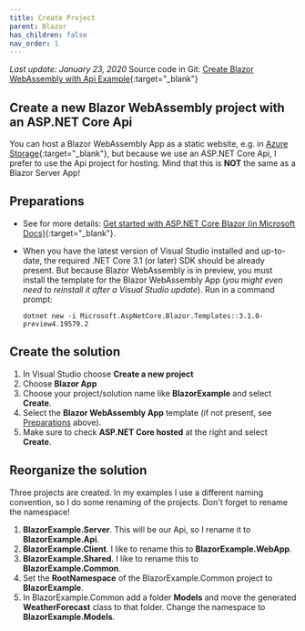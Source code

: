 ```yaml
---
title: Create Project
parent: Blazor
has_children: false
nav_order: 1
---
```


_Last update: January 23, 2020_
Source code in Git: [Create Blazor WebAssembly with Api Example](todo){:target="_blank"}

## Create a new Blazor WebAssembly project with an ASP.NET Core Api

You can host a Blazor WebAssembly App as a static website, e.g. in [Azure Storage](https://docs.microsoft.com/en-us/azure/storage/blobs/storage-blob-static-website){:target="_blank"}, but because we use an ASP.NET Core Api, I prefer to use the Api project for hosting. Mind that this is **NOT** the same as a Blazor Server App!

## Preparations

* See for more details: [Get started with ASP.NET Core Blazor (in Microsoft Docs)](https://docs.microsoft.com/en-us/aspnet/core/blazor/get-started){:target="_blank"}.

* When you have the latest version of Visual Studio installed and up-to-date, the required .NET Core 3.1 (or later) SDK should be already present. But because Blazor WebAssembly is in preview, you must install the template for the Blazor WebAssembly App (_you might even need to reinstall it after a Visual Studio update_). Run in a command prompt:

   ```
   dotnet new -i Microsoft.AspNetCore.Blazor.Templates::3.1.0-preview4.19579.2
   ```

## Create the solution

1. In Visual Studio choose **Create a new project**
1. Choose **Blazor App**
1. Choose your project/solution name like **BlazorExample** and select **Create**.
1. Select the **Blazor WebAssembly App** template (if not present, see [Preparations](#Preparations) above).
1. Make sure to check **ASP.NET Core hosted** at the right and select **Create**.

## Reorganize the solution

Three projects are created. In my examples I use a different naming convention, so I do some renaming of the projects. Don't forget to rename the namespace!

1. **BlazorExample.Server**. This will be our Api, so I rename it to **BlazorExample.Api**.
1. **BlazorExample.Client**. I like to rename this to **BlazorExample.WebApp**.
1. **BlazorExample.Shared**. I like to rename this to **BlazorExample.Common**.
1. Set the **RootNamespace** of the BlazorExample.Common project to **BlazorExample**.
1. In BlazorExample.Common add a folder **Models** and move the generated **WeatherForecast** class to that folder. Change the namespace to **BlazorExample.Models**.

